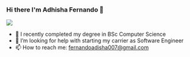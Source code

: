 ### Hi there I'm Adhisha Fernando 👋

![](https://iili.io/H4G74Bs.gif)


- 🔭 I recently completed my degree in BSc Computer Science
- 🤔 I’m looking for help with starting my carrier as Software Engineer
- 📫 How to reach me: fernandoadisha007@gmail.com

<!--
**fernandoadisha/fernandoadisha** is a ✨ _special_ ✨ repository because its `README.md` (this file) appears on your GitHub profile.

Here are some ideas to get you started:


- 🌱 I’m currently learning ...
- 👯 I’m looking to collaborate on ...
- 💬 Ask me about ...
- 😄 Pronouns: ...
- ⚡ Fun fact: ...
-->
